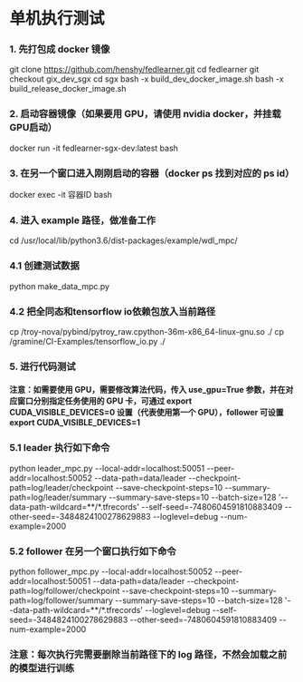 # 单机执行测试
### 1. 先打包成 docker 镜像
git clone https://github.com/henshy/fedlearner.git
cd fedlearner
git checkout gix_dev_sgx
cd sgx
bash -x build_dev_docker_image.sh
bash -x build_release_docker_image.sh

### 2. 启动容器镜像（如果要用 GPU，请使用 nvidia docker，并挂载 GPU启动）
docker run -it fedlearner-sgx-dev:latest bash

### 3. 在另一个窗口进入刚刚启动的容器（docker ps 找到对应的 ps id）
docker exec -it 容器ID bash

### 4. 进入 example 路径，做准备工作
cd /usr/local/lib/python3.6/dist-packages/example/wdl_mpc/
### 4.1 创建测试数据
python make_data_mpc.py
### 4.2 把全同态和tensorflow io依赖包放入当前路径
cp /troy-nova/pybind/pytroy_raw.cpython-36m-x86_64-linux-gnu.so ./
cp /gramine/CI-Examples/tensorflow_io.py ./

### 5. 进行代码测试
#### 注意：如需要使用 GPU，需要修改算法代码，传入 use_gpu=True 参数，并在对应窗口分别指定任务使用的 GPU 卡，可通过 export CUDA_VISIBLE_DEVICES=0 设置（代表使用第一个 GPU），follower 可设置 export CUDA_VISIBLE_DEVICES=1
### 5.1 leader 执行如下命令
python leader_mpc.py --local-addr=localhost:50051 --peer-addr=localhost:50052 --data-path=data/leader --checkpoint-path=log/leader/checkpoint --save-checkpoint-steps=10 --summary-path=log/leader/summary --summary-save-steps=10 --batch-size=128 '--data-path-wildcard=**/*.tfrecords' --self-seed=-7480604591810883409 --other-seed=-3484824100278629883 --loglevel=debug --num-example=2000
### 5.2 follower 在另一个窗口执行如下命令
python follower_mpc.py --local-addr=localhost:50052 --peer-addr=localhost:50051 --data-path=data/leader --checkpoint-path=log/follower/checkpoint --save-checkpoint-steps=10 --summary-path=log/follower/summary --summary-save-steps=10 --batch-size=128 '--data-path-wildcard=**/*.tfrecords' --loglevel=debug --self-seed=-3484824100278629883 --other-seed=-7480604591810883409 --num-example=2000

### 注意：每次执行完需要删除当前路径下的 log 路径，不然会加载之前的模型进行训练
